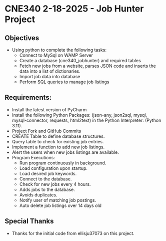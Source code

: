 # CNE340 2-18-2025 - Job Hunter Project

## Objectives

   * Using python to complete the following tasks:
     - Connect to MySql on WAMP Server
     - Create a database (cne340_jobhunter) and required tables
     - Fetch new jobs from a website, parses JSON code and inserts the data into a list of dictionaries.
     - Import job data into database
     - Perform SQL queries to manage job listings

## Requirements:

   * Install the latest version of PyCharm
   * Install the following Python Packages: (json-any, json2sql, mysql, mysql-connector, requests, html2text) in the Python Interpreter: (Python 3.11).
   * Project Fork and GitHub Commits
   * CREATE Table to define database structures.
   * Query table to check for existing job entries.
   * Implement a function to add new job listings.
   * Alert the users when new jobs listings are available.
   * Program Executions:
       - Run program continuously in background.
       - Load configuration upon startup.
       - Load desired job keywords.
       - Connect to the database.
       - Check for new jobs every 4 hours.
       - Adds jobs to the database.
       - Avoids duplicates.
       - Notify user of matching job postings.
       - Auto delete job listings over 14 days old

## Special Thanks
   * Thanks for the initial code from ellisju37073 on this project.
